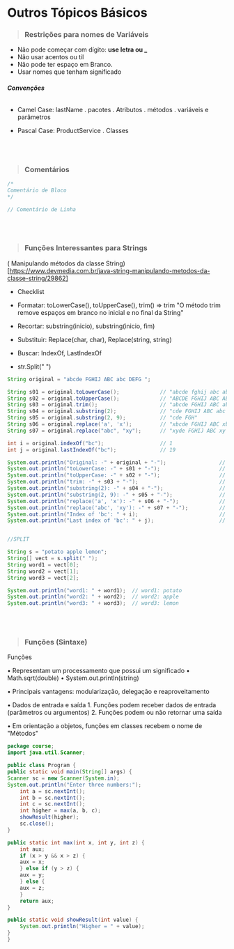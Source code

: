 # **Outros Tópicos Básicos**

> ### **Restrições para nomes de Variáveis**

- Não pode começar com dígito: **use letra ou _**
- Não usar acentos ou til
- Não pode ter espaço em Branco.
- Usar nomes que tenham significado

###### **Convenções**
- Camel Case: lastName
    . pacotes
    . Atributos
    . métodos
    . variáveis e parâmetros

- Pascal Case: ProductService
    . Classes

<br>
<br>

> ### **Comentários**

```java
/*
Comentário de Bloco
*/

// Comentário de Linha
```

<br>
<br>


> ### **Funções Interessantes para Strings**

( Manipulando métodos da classe String)[https://www.devmedia.com.br/java-string-manipulando-metodos-da-classe-string/29862]

- Checklist 

* Formatar: toLowerCase(), toUpperCase(), trim() => trim "O método trim remove espaços em branco no inicial e no final da String"

* Recortar: substring(inicio), substring(inicio, fim) 
* Substituir: Replace(char, char), Replace(string, string) 
* Buscar: IndexOf, LastIndexOf 
* str.Split(" ")

```java
String original = "abcde FGHIJ ABC abc DEFG ";

String s01 = original.toLowerCase();             // "abcde fghij abc abc defg "
String s02 = original.toUpperCase();             // "ABCDE FGHIJ ABC ABC DEFG "
String s03 = original.trim();                    // "abcde FGHIJ ABC abc DEFG"
String s04 = original.substring(2);              // "cde FGHIJ ABC abc DEFG "
String s05 = original.substring(2, 9);           // "cde FGH"
String s06 = original.replace('a', 'x');         // "xbcde FGHIJ ABC xbc DEFG "
String s07 = original.replace("abc", "xy");      // "xyde FGHIJ ABC xy DEFG "

int i = original.indexOf("bc");                  // 1
int j = original.lastIndexOf("bc");              // 19

System.out.println("Original: -" + original + "-");                 // -abcde FGHIJ ABC abc DEFG -
System.out.println("toLowerCase: -" + s01 + "-");                   // -abcde fghij abc abc defg -
System.out.println("toUpperCase: -" + s02 + "-");                   // -ABCDE FGHIJ ABC ABC DEFG -
System.out.println("trim: -" + s03 + "-");                          // -abcde FGHIJ ABC abc DEFG-
System.out.println("substring(2): -" + s04 + "-");                  // -cde FGHIJ ABC abc DEFG -
System.out.println("substring(2, 9): -" + s05 + "-");               // -cde FGH-
System.out.println("replace('a', 'x'): -" + s06 + "-");             // -xbcde FGHIJ ABC xbc DEFG -
System.out.println("replace('abc', 'xy'): -" + s07 + "-");          // -xyde FGHIJ ABC xy DEFG -
System.out.println("Index of 'bc': " + i);                          // 1
System.out.println("Last index of 'bc': " + j);                     // 17


//SPLIT

String s = "potato apple lemon";
String[] vect = s.split(" ");
String word1 = vect[0];
String word2 = vect[1];
String word3 = vect[2];

System.out.println("word1: " + word1);  // word1: potato
System.out.println("word2: " + word2);  // word2: apple
System.out.println("word3: " + word3);  // word3: lemon

```


<br>
<br>

> ### **Funções (Sintaxe)**

Funções<br>

• Representam um processamento que possui um significado
    • Math.sqrt(double) 
    • System.out.println(string)

• Principais vantagens: modularização, delegação e reaproveitamento

• Dados de entrada e saída
    1. Funções podem receber dados de entrada (parâmetros ou argumentos) 
    2. Funções podem ou não retornar uma saída

• Em orientação a objetos, funções em classes recebem o nome de "Métodos"


```java
package course;
import java.util.Scanner;

public class Program {
public static void main(String[] args) {
Scanner sc = new Scanner(System.in);
System.out.println("Enter three numbers:");
    int a = sc.nextInt();
    int b = sc.nextInt();
    int c = sc.nextInt();
    int higher = max(a, b, c);
    showResult(higher);
    sc.close();
}

public static int max(int x, int y, int z) {
    int aux;
    if (x > y && x > z) {
    aux = x;
    } else if (y > z) {
    aux = y;
    } else {
    aux = z;
    }
    return aux;
}

public static void showResult(int value) {
    System.out.println("Higher = " + value);
}
}
```